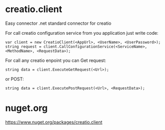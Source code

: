# creatio.client
Easy connector .net standard connector for creatio

For call creatio configuration service from you application just write code:
```
var client = new CreatioClient(<AppUrl>, <UserName>, <UserPassword>);
string request = client.CallConfigurationService(<ServiceName>, <MethodName>, <RequestData>);
```

For call any creatio enpoint you can Get request:
```
string data = client.ExecuteGetRequest(<Url>);
```
or POST:
```
string data = client.ExecutePostRequest(<Url>, <RequestData>);
```

# nuget.org
https://www.nuget.org/packages/creatio.client